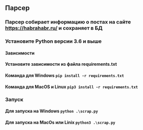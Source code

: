 ## Парсер
### Парсер собирает информацию о постах на сайте https://habrahabr.ru/ и сохраняет в БД

### Установите Python версии 3.6 и выше
#### Зависимости

#### Установите зависимости из файла requirements.txt
#### Команда для Windows `pip install -r requirements.txt`
#### Команда для MacOS и Linux `pip3 install -r requirements.txt`

### Запуск 
#### Для запуска на Windows `python .\scrap.py`
#### Для запуска на MacOs или Linix `python3 .\scrap.py`
